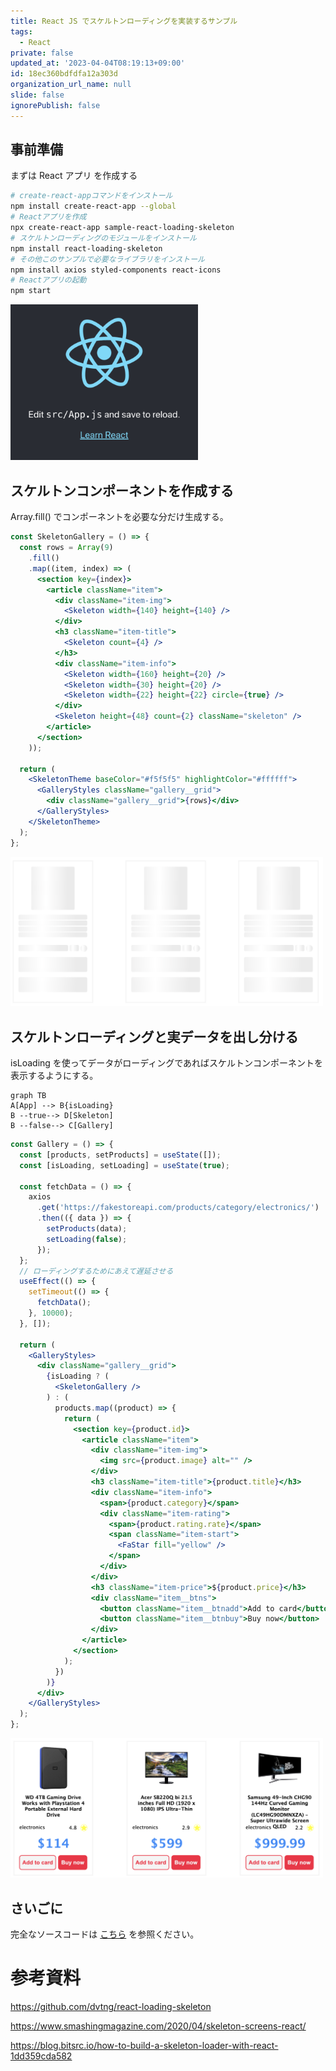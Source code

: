 ```yaml
---
title: React JS でスケルトンローディングを実装するサンプル
tags:
  - React
private: false
updated_at: '2023-04-04T08:19:13+09:00'
id: 18ec360bdfdfa12a303d
organization_url_name: null
slide: false
ignorePublish: false
---
```

## 事前準備

まずは React アプリ を作成する

```bash
# create-react-appコマンドをインストール
npm install create-react-app --global
# Reactアプリを作成
npx create-react-app sample-react-loading-skeleton
# スケルトンローディングのモジュールをインストール
npm install react-loading-skeleton
# その他このサンプルで必要なライブラリをインストール
npm install axios styled-components react-icons
# Reactアプリの起動
npm start
```

<img src="https://raw.githubusercontent.com/takiguchi-yu/sample-react-loading-skeleton/main/readme-images/default.png" width=300>

## スケルトンコンポーネントを作成する

Array.fill() でコンポーネントを必要な分だけ生成する。

```jsx
const SkeletonGallery = () => {
  const rows = Array(9)
    .fill()
    .map((item, index) => (
      <section key={index}>
        <article className="item">
          <div className="item-img">
            <Skeleton width={140} height={140} />
          </div>
          <h3 className="item-title">
            <Skeleton count={4} />
          </h3>
          <div className="item-info">
            <Skeleton width={160} height={20} />
            <Skeleton width={30} height={20} />
            <Skeleton width={22} height={22} circle={true} />
          </div>
          <Skeleton height={48} count={2} className="skeleton" />
        </article>
      </section>
    ));

  return (
    <SkeletonTheme baseColor="#f5f5f5" highlightColor="#ffffff">
      <GalleryStyles className="gallery__grid">
        <div className="gallery__grid">{rows}</div>
      </GalleryStyles>
    </SkeletonTheme>
  );
};
```

<img src="https://raw.githubusercontent.com/takiguchi-yu/sample-react-loading-skeleton/main/readme-images/skeleton.png" width=500>

## スケルトンローディングと実データを出し分ける

isLoading を使ってデータがローディングであればスケルトンコンポーネントを表示するようにする。

```mermaid
graph TB
A[App] --> B{isLoading}
B --true--> D[Skeleton]
B --false--> C[Gallery]
```

```jsx
const Gallery = () => {
  const [products, setProducts] = useState([]);
  const [isLoading, setLoading] = useState(true);

  const fetchData = () => {
    axios
      .get('https://fakestoreapi.com/products/category/electronics/')
      .then(({ data }) => {
        setProducts(data);
        setLoading(false);
      });
  };
  // ローディングするためにあえて遅延させる
  useEffect(() => {
    setTimeout(() => {
      fetchData();
    }, 10000);
  }, []);

  return (
    <GalleryStyles>
      <div className="gallery__grid">
        {isLoading ? (
          <SkeletonGallery />
        ) : (
          products.map((product) => {
            return (
              <section key={product.id}>
                <article className="item">
                  <div className="item-img">
                    <img src={product.image} alt="" />
                  </div>
                  <h3 className="item-title">{product.title}</h3>
                  <div className="item-info">
                    <span>{product.category}</span>
                    <div className="item-rating">
                      <span>{product.rating.rate}</span>
                      <span className="item-start">
                        <FaStar fill="yellow" />
                      </span>
                    </div>
                  </div>
                  <h3 className="item-price">${product.price}</h3>
                  <div className="item__btns">
                    <button className="item__btnadd">Add to card</button>
                    <button className="item__btnbuy">Buy now</button>
                  </div>
                </article>
              </section>
            );
          })
        )}
      </div>
    </GalleryStyles>
  );
};
```

<img src="https://raw.githubusercontent.com/takiguchi-yu/sample-react-loading-skeleton/main/readme-images/gallery.png" width=500>

## さいごに

完全なソースコードは [こちら](https://github.com/takiguchi-yu/sample-react-loading-skeleton) を参照ください。

# 参考資料

https://github.com/dvtng/react-loading-skeleton

https://www.smashingmagazine.com/2020/04/skeleton-screens-react/

https://blog.bitsrc.io/how-to-build-a-skeleton-loader-with-react-1dd359cda582
